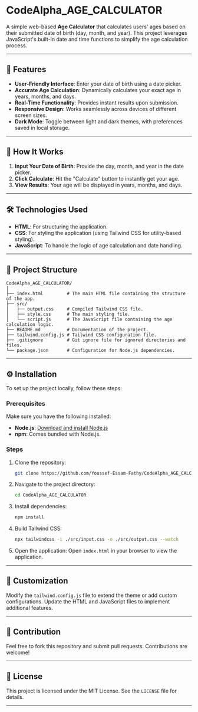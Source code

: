 # CodeAlpha_AGE_CALCULATOR

A simple web-based **Age Calculator** that calculates users' ages based on their submitted date of birth (day, month, and year). This project leverages JavaScript's built-in date and time functions to simplify the age calculation process.

---

## 📝 Features
- **User-Friendly Interface**: Enter your date of birth using a date picker.
- **Accurate Age Calculation**: Dynamically calculates your exact age in years, months, and days.
- **Real-Time Functionality**: Provides instant results upon submission.
- **Responsive Design**: Works seamlessly across devices of different screen sizes.
- **Dark Mode**: Toggle between light and dark themes, with preferences saved in local storage.

---

## 🚀 How It Works
1. **Input Your Date of Birth**: Provide the day, month, and year in the date picker.
2. **Click Calculate**: Hit the "Calculate" button to instantly get your age.
3. **View Results**: Your age will be displayed in years, months, and days.

---

## 🛠️ Technologies Used
- **HTML**: For structuring the application.
- **CSS**: For styling the application (using Tailwind CSS for utility-based styling).
- **JavaScript**: To handle the logic of age calculation and date handling.

---

## 📂 Project Structure
```plaintext
CodeAlpha_AGE_CALCULATOR/
│
├── index.html         # The main HTML file containing the structure of the app.
├── src/
│   ├── output.css     # Compiled Tailwind CSS file.
│   ├── style.css      # The main styling file.
│   └── script.js      # The JavaScript file containing the age calculation logic.
├── README.md          # Documentation of the project.
├── tailwind.config.js # Tailwind CSS configuration file.
├── .gitignore         # Git ignore file for ignored directories and files.
└── package.json       # Configuration for Node.js dependencies.
```

---

## ⚙️ Installation

To set up the project locally, follow these steps:

### Prerequisites
Make sure you have the following installed:
- **Node.js**: [Download and install Node.js](https://nodejs.org)
- **npm**: Comes bundled with Node.js.

### Steps
1. Clone the repository:
   ```bash
   git clone https://github.com/Youssef-Essam-Fathy/CodeAlpha_AGE_CALCULATOR.git
   ```
2. Navigate to the project directory:
   ```bash
   cd CodeAlpha_AGE_CALCULATOR
   ```
3. Install dependencies:
   ```bash
   npm install
   ```
4. Build Tailwind CSS:
   ```bash
   npx tailwindcss -i ./src/input.css -o ./src/output.css --watch
   ```
5. Open the application:
   Open `index.html` in your browser to view the application.

---

## 🎨 Customization

Modify the `tailwind.config.js` file to extend the theme or add custom configurations. Update the HTML and JavaScript files to implement additional features.

---

## 🤝 Contribution

Feel free to fork this repository and submit pull requests. Contributions are welcome!

---

## 📜 License

This project is licensed under the MIT License. See the `LICENSE` file for details.

--- 

